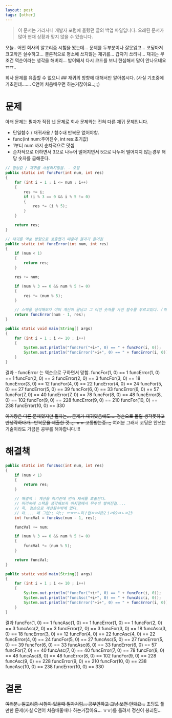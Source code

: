```yaml
---
layout: post
tags: [other]
---
```


> 이 문서는 가리사니 개발자 포럼에 올렸던 글의 백업 파일입니다.
오래된 문서가 많아 현재 상황과 맞지 않을 수 있습니다.


오늘.. 어떤 회사의 알고리즘 시험을 봤는데... 문제를 두부분이나 잘못읽고... 코딩마저 크고작은 실수하고... 결론적으로 평소에 쓰지않는 재귀를... 갑자기 쓰려니... 재귀는 무조건 역순이라는 생각을 해버리... 밤이돼서 다시 코드를 보니 한심해서 말이 안나오네요 ㅠㅠ..

회사 문제를 유출할 수 없으니 ## 재귀의 방향에 대해서만 알아봅시다.
(사실 기초중에 기초인데....... C언어 처음배우면 하는거잖아요..;;;)

# 문제
아래 문제는 필자가 직접 낸 문제로 회사 문제와는 전혀 다른 재귀 문제입니다.
- 단일함수 / 재귀사용 / 함수내 반복문 없어야함.
- func(int num:주어진수, int res:초기값)
- 1부터 num 까지 순차적으로 덧셈
- 순차적으로 더하면서 3으로 나누어 떨어지면서 5으로 나누어 떨어지지 않는경우 해당 숫자를 곱해준다.
``` java
// 정상값 / 재귀를 사용하지않음. - 오답
public static int funcFor(int num, int res)
{
	for (int i = 1 ; i <= num ; i++)
	{
		res += i;
		if (i % 3 == 0 && i % 5 != 0)
		{
			res *= (i % 5);
		}
	}

	return res;
}

// 재귀를 역순 방향으로 호출했기 때문에 결과가 틀어짐
public static int funcError(int num, int res)
{
	if (num < 1)
	{
		return res;
	}

	res += num;

	if (num % 3 == 0 && num % 5 != 0)
	{
		res *= (num % 5);
	}

	// 스텍을 생각해보자 이미 계산이 끝났고 그 이전 숫자를 가진 함수를 부르고있다. (역순)
	return funcError(num - 1, res);
}

public static void main(String[] args)
{
	for (int i = 1 ; i <= 10 ; i++)
	{
		System.out.println("funcFor("+i+", 0) == " + funcFor(i, 0));
		System.out.println("funcError("+i+", 0) == " + funcError(i, 0));
	}
}
```

결과 - funcError 는 역순으로 구하면서 망함.
funcFor(1, 0) == 1
funcError(1, 0) == 1
funcFor(2, 0) == 3
funcError(2, 0) == 3
funcFor(3, 0) == 18
funcError(3, 0) == 12
funcFor(4, 0) == 22
funcError(4, 0) == 24
funcFor(5, 0) == 27
funcError(5, 0) == 39
funcFor(6, 0) == 33
funcError(6, 0) == 57
funcFor(7, 0) == 40
funcError(7, 0) == 78
funcFor(8, 0) == 48
funcError(8, 0) == 102
funcFor(9, 0) == 228
funcError(9, 0) == 210
funcFor(10, 0) == 238
funcError(10, 0) == 330

~~이거랑은 다른 문제였지만 필자는... 문제가 재귀였음에도.... 정순으로 돌릴 생각못하고 딴생각하다가.. 반복문을 제출한 것..;; ㅠㅠ 고통받는중..;;~~
여러분 그래서 코딩은 안쓰는 기술이라도 가끔은 공부를 해야합니다.!!!
# 해결책
``` java
public static int funcAsc(int num, int res)
{
	if (num < 1)
	{
		return res;
	}

	// 해결책 : 계산을 하기전에 먼저 재귀를 호출한다.
	// 머리속에 스택을 생각해보자 이지점에서 무수히 쌓여진걸....
	// 즉, 정순으로 계산될수밖에 없다.
	// 아.... 왜 그런;; 아;; ㅠㅠㅠㄴ미ㅏ런ㅁㅇ랴32ㅓㄹ09ㅁㄴㅇ23
	int funcVal = funcAsc(num - 1, res);

	funcVal += num;

	if (num % 3 == 0 && num % 5 != 0)
	{
		funcVal *= (num % 5);
	}

	return funcVal;
}

public static void main(String[] args)
{
	for (int i = 1 ; i <= 10 ; i++)
	{
		System.out.println("funcFor("+i+", 0) == " + funcFor(i, 0));
		System.out.println("funcAsc("+i+", 0) == " + funcAsc(i, 0));
		System.out.println("funcError("+i+", 0) == " + funcError(i, 0));
	}
}
```

결과
funcFor(1, 0) == 1
funcAsc(1, 0) == 1
funcError(1, 0) == 1
funcFor(2, 0) == 3
funcAsc(2, 0) == 3
funcError(2, 0) == 3
funcFor(3, 0) == 18
funcAsc(3, 0) == 18
funcError(3, 0) == 12
funcFor(4, 0) == 22
funcAsc(4, 0) == 22
funcError(4, 0) == 24
funcFor(5, 0) == 27
funcAsc(5, 0) == 27
funcError(5, 0) == 39
funcFor(6, 0) == 33
funcAsc(6, 0) == 33
funcError(6, 0) == 57
funcFor(7, 0) == 40
funcAsc(7, 0) == 40
funcError(7, 0) == 78
funcFor(8, 0) == 48
funcAsc(8, 0) == 48
funcError(8, 0) == 102
funcFor(9, 0) == 228
funcAsc(9, 0) == 228
funcError(9, 0) == 210
funcFor(10, 0) == 238
funcAsc(10, 0) == 238
funcError(10, 0) == 330



# 결론
~~여러분.. 알고리즘 시험이 있을때 필자처럼... 공부안하고 그냥 보면 안돼요...~~
초딩도 풀만한 문제(사실 C언어 처음배울때나 하는거잖아요... ㅠㅠ)를 틀려서 정신이 붕괴된...